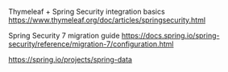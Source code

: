 
Thymeleaf + Spring Security integration basics
https://www.thymeleaf.org/doc/articles/springsecurity.html



Spring Security 7 migration guide
https://docs.spring.io/spring-security/reference/migration-7/configuration.html



https://spring.io/projects/spring-data

